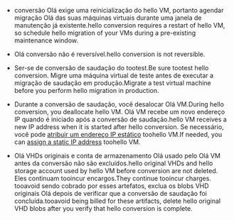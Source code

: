 
* <span data-ttu-id="ffb75-101">conversão Olá exige uma reinicialização do hello VM, portanto agendar migração Olá das suas máquinas virtuais durante uma janela de manutenção já existente.</span><span class="sxs-lookup"><span data-stu-id="ffb75-101">hello conversion requires a restart of hello VM, so schedule hello migration of your VMs during a pre-existing maintenance window.</span></span> 

* <span data-ttu-id="ffb75-102">Olá conversão não é reversível.</span><span class="sxs-lookup"><span data-stu-id="ffb75-102">hello conversion is not reversible.</span></span> 

* <span data-ttu-id="ffb75-103">Ser-se de conversão de saudação do tootest.</span><span class="sxs-lookup"><span data-stu-id="ffb75-103">Be sure tootest hello conversion.</span></span> <span data-ttu-id="ffb75-104">Migre uma máquina virtual de teste antes de executar a migração de saudação em produção.</span><span class="sxs-lookup"><span data-stu-id="ffb75-104">Migrate a test virtual machine before you perform hello migration in production.</span></span>

* <span data-ttu-id="ffb75-105">Durante a conversão de saudação, você desalocar Olá VM.</span><span class="sxs-lookup"><span data-stu-id="ffb75-105">During hello conversion, you deallocate hello VM.</span></span> <span data-ttu-id="ffb75-106">Olá VM recebe um novo endereço IP quando é iniciado após a conversão de saudação.</span><span class="sxs-lookup"><span data-stu-id="ffb75-106">hello VM receives a new IP address when it is started after hello conversion.</span></span> <span data-ttu-id="ffb75-107">Se necessário, você pode [atribuir um endereço IP estático](../articles/virtual-network/virtual-network-ip-addresses-overview-arm.md) toohello VM.</span><span class="sxs-lookup"><span data-stu-id="ffb75-107">If needed, you can [assign a static IP address](../articles/virtual-network/virtual-network-ip-addresses-overview-arm.md) toohello VM.</span></span>

* <span data-ttu-id="ffb75-108">Olá VHDs originais e conta de armazenamento Olá usado pelo Olá VM antes da conversão não são excluídos.</span><span class="sxs-lookup"><span data-stu-id="ffb75-108">hello original VHDs and hello storage account used by hello VM before conversion are not deleted.</span></span> <span data-ttu-id="ffb75-109">Eles continuam tooincur encargos.</span><span class="sxs-lookup"><span data-stu-id="ffb75-109">They continue tooincur charges.</span></span> <span data-ttu-id="ffb75-110">tooavoid sendo cobrado por esses artefatos, exclua os blobs VHD originais Olá depois de verificar que a conversão de saudação foi concluída.</span><span class="sxs-lookup"><span data-stu-id="ffb75-110">tooavoid being billed for these artifacts, delete hello original VHD blobs after you verify that hello conversion is complete.</span></span>
